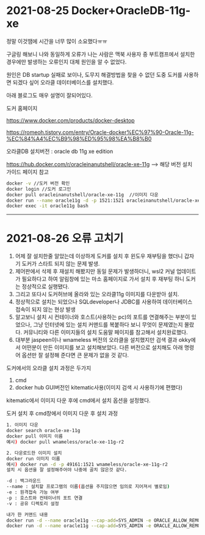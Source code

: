 

# 2021-08-25 Docker+OracleDB-11g-xe



정말 이것땜에 시간을 너무 많이 소요했다ㅠㅠ

구글링 해보니 나와 동일하게 오류가 나는 사람은 맥북 사용자 중 부트캠프에서 설치한 경우에만 발생하는 오류인지 대체 원인을 알 수 없었다.

원인은 DB startup 실패로 보이나, 도무지 해결방법을 찾을 수 없던 도중 도커를 사용하면 되겠다 싶어  오라클 데이터베이스를 설치했다.

아래 블로그도 매우 설명이 잘되어있다.

도커 홈페이지

https://www.docker.com/products/docker-desktop



https://romeoh.tistory.com/entry/Oracle-docker%EC%97%90-Oracle-11g-%EC%84%A4%EC%B9%98%ED%95%98%EA%B8%B0



오라클DB 설치버전 :  oracle db 11g xe edition

https://hub.docker.com/r/oracleinanutshell/oracle-xe-11g --> 해당 버전 설치 가이드 페이지 참고

```bash
docker -v //도커 버전 확인
docker login //도커 로그인
docker pull oracleinanutshell/oracle-xe-11g  //이미지 다운
docker run --name oracle11g -d -p 1521:1521 oracleinanutshell/oracle-xe-11g
docker exec -it oracle11g bash
```



---



# 2021-08-26 오류 고치기



1. 어제 잘 설치한줄 알았는데 이상하게 도커를 설치 후 윈도우 재부팅을 했더니 갑자기 도커가 스타트 되지 않는 문제 발생.
2. 제어판에서 삭제 후 재설치 해봤지만 동일 문제가 발생하더니, wsl2 커널 업데이트가 필요하다고 하여 알림창에 있는 마소 홈페이지로 가서 설치 후 재부팅 하니 도커는 정상적으로 실행됐다.
3. 그리고 또다시 도커허브에 올라와 있는 오라클11g 이미지를 다운받아 설치.
4. 정상적으로 설치는 되었으나 SQLdeveloper나 JDBC를 사용하여 데이터베이스 접속이 되지 않는 현상 발생
5. 알고보니 설치 시 컨테이너와 호스트(사용하는 pc)의 포트를 연결해주는 부분이 있었으나, 그냥 인터넷에 있는 설치 커맨드를 복붙하다 보니 무엇이 문제였는지 몰랐다. 커뮤니티와 다른 이미지들의 설치 도움말 페이지를 참고해서 설치완료했다.
6. 대부분 jaspeen이나 wnameless 버전의 오라클을 설치했지만 검색 결과 okky에서 어떤분이 만든 이미지를 보고 설치해보았다. 다른 버전으로 설치해도 아래 명령어 옵션만 잘 설정해 준다면 큰 문제가 없을 것 같다.



도커에서의 오라클 설치 과정은 두가지

1. cmd
2. docker hub GUI버전인 kitematic사용(이미지 검색 시 사용하기에 편했다)



kitematic에서 이미지 다운 후에 cmd에서 설치 옵션을 설정했다.

도커 설치 후 cmd창에서 이미지 다운 후 설치 과정

```bash
1. 이미지 다운
docker search oracle-xe-11g
docker pull 이미지 이름
예시) docker pull wnameless/oracle-xe-11g-r2

2. 다운로드한 이미지 설치
docker run 이미지 이름
예시) docker run -d -p 49161:1521 wnameless/oracle-xe-11g-r2
설치 시 옵션을 잘 설정해주어야 나중에 골치 않은것 같다.

-d : 백그라운드
--name : 설치할 프로그램의 이름(옵션을 주지않으면 임의로 지어져서 별로임)
-e : 원격접속 가능 여부
-p : 호스트와 컨테이너의 포트 연결
-v : 공유 디렉토리 설정

내가 한 커맨드 내용
docker run -d --name oracle11g --cap-add=SYS_ADMIN -e ORACLE_ALLOW_REMOTE=true -p 22:22 -p 1521:1521 -p 8080:8080 wnameless/oracle-xe-11g-r2
docker run -d --name oracle11g --cap-add=SYS_ADMIN -e ORACLE_ALLOW_REMOTE=true -p 22:22 -p 1521:1521 -p 8080:8080 furywolf/centoslocal_oracle-xe
```

